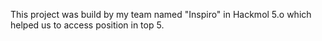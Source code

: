 This project was build by my team named "Inspiro" in Hackmol 5.o which helped us to access position in top 5.
